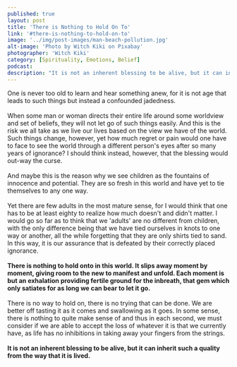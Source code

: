 ```yaml
---
published: true
layout: post
title: 'There is Nothing to Hold On To'
link: '#there-is-nothing-to-hold-on-to'
image: '../img/post-images/man-beach-pollution.jpg'
alt-image: 'Photo by Witch Kiki on Pixabay'
photographer: 'Witch Kiki'
category: [Spirituality, Emotions, Belief]
podcast: 
description: "It is not an inherent blessing to be alive, but it can inherit such a quality from the way that it is lived. "
---
```

One is never too old to learn and hear something anew, for it is not age that leads to such things but instead a confounded jadedness.
<br>
<br>
When some man or woman directs their entire life around some worldview and set of beliefs, they will not let go of such things easily. And this is the risk we all take as we live our lives based on the view we have of the world. Such things change, however, yet how much regret or pain would one have to face to see the world through a different person's eyes after so many years of ignorance? I should think instead, however, that the blessing would out-way the curse.
<br>
<br>
And maybe this is the reason why we see children as the fountains of innocence and potential. They are so fresh in this world and have yet to tie themselves to any one way. 
<br>
<br>
Yet there are few adults in the most mature sense, for I would think that one has to be at least eighty to realize how much doesn't and didn't matter. I would go so far as to think that we 'adults' are no different from children, with the only difference being that we have tied ourselves in knots to one way or another, all the while forgetting that they are only shirts tied to sand. In this way, it is our assurance that is defeated by their correctly placed ignorance.
<br>
<br>
**There is nothing to hold onto in this world. It slips away moment by moment, giving room to the new to manifest and unfold. Each moment is but an exhalation providing fertile ground for the inbreath, that gem which only satiates for as long we can bear to let it go.**
<br>
<br>
There is no way to hold on, there is no trying that can be done. We are better off tasting it as it comes and swallowing as it goes. In some sense, there is nothing to quite make sense of and thus in each second, we must consider if we are able to accept the loss of whatever it is that we currently have, as life has no inhibitions in taking away your fingers from the strings.
<br>
<br>
**It is not an inherent blessing to be alive, but it can inherit such a quality from the way that it is lived.**
 